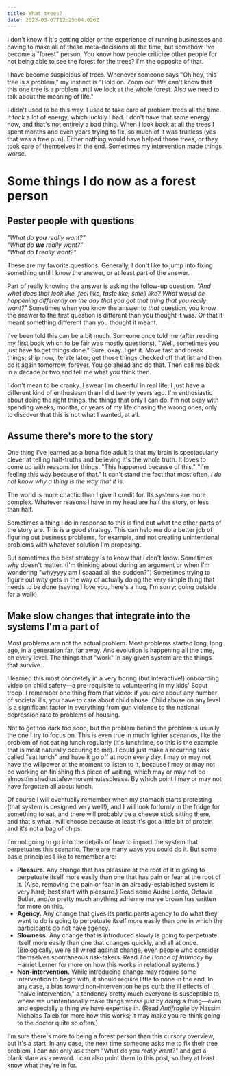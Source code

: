 ```yaml
---
title: What trees?
date: 2023-03-07T12:25:04.026Z
---
```


I don't know if it's getting older or the experience of running businesses and having to make all of these meta-decisions all the time, but somehow I've become a "forest" person. You know how people criticize other people for not being able to see the forest for the trees? I'm the opposite of that.

I have become suspicious of trees. Whenever someone says "Oh hey, this tree is a problem," my instinct is "Hold on. Zoom out. We can't know that this one tree is a problem until we look at the whole forest. Also we need to talk about the meaning of life."

I didn't used to be this way. I used to take care of problem trees all the time. It took a lot of energy, which luckily I had. I don't have that same energy now, and that's not entirely a bad thing. When I look back at all the trees I spent months and even years trying to fix, so much of it was fruitless (yes that was a tree pun). Either nothing would have helped those trees, or they took care of themselves in the end. Sometimes my intervention made things worse.

# Some things I do now as a forest person

## Pester people with questions

*"What do <strong>you</strong> really want?"<br />
"What do <strong>we</strong> really want?"<br />
"What do <strong>I</strong> really want?"*

These are my favorite questions. Generally, I don't like to jump into fixing something until I know the answer, or at least part of the answer.

Part of really knowing the answer is asking the follow-up question, *"And what does that look like, feel like, taste like, smell like? What would be happening differently on the day that you got that thing that you really want?"* Sometimes when you know the answer to *that* question, you know the answer to the first question is different than you thought it was. Or that it meant something different than you thought it meant.

I've been told this can be a bit much. Someone once told me (after reading [my first book](https://gatherthepeople.com) which to be fair was mostly questions), "Well, sometimes you just have to get things done." Sure, okay. I get it. Move fast and break things; ship now, iterate later; get those things checked off that list and then do it again tomorrow, forever. You go ahead and do that. Then call me back in a decade or two and tell me what you think then.

I don't mean to be cranky. I swear I'm cheerful in real life. I just have a different kind of enthusiasm than I did twenty years ago. I'm enthusiastic about doing the right things, the things that only I can do. I'm not okay with spending weeks, months, or years of my life chasing the wrong ones, only to discover that this is not what I wanted, at all.

## Assume there's more to the story

One thing I've learned as a bona fide adult is that my brain is spectacularly clever at telling half-truths and believing it's the whole truth. It loves to come up with reasons for things. "This happened because of this." "I'm feeling this way because of that." It can't stand the fact that most often, *I do not know why a thing is the way that it is*.

The world is more chaotic than I give it credit for. Its systems are more complex. Whatever reasons I have in my head are half the story, or less than half.

Sometimes a thing I do in response to this is find out what the other parts of the story are. This is a good strategy. This can help me do a better job of figuring out business problems, for example, and not creating unintentional problems with whatever solution I'm proposing.

But sometimes the best strategy is to know that I don't know. Sometimes *why* doesn't matter. (I'm thinking about during an argument or when I'm wondering "whyyyyy am I saaaad all the sudden?") Sometimes trying to figure out *why* gets in the way of actually doing the very simple thing that needs to be done (saying I love you, here's a hug, I'm sorry; going outside for a walk).

## Make slow changes that integrate into the systems I'm a part of

Most problems are not the actual problem. Most problems started long, long ago, in a generation far, far away. And evolution is happening all the time, on every level. The things that "work" in any given system are the things that survive.

I learned this most concretely in a very boring (but interactive!) onboarding video on child safety—a pre-requisite to volunteering in my kids' Scout troop. I remember one thing from that video: if you care about any number of societal ills, you have to care about child abuse. Child abuse on any level is a significant factor in everything from gun violence to the national depression rate to problems of housing.

Not to get too dark too soon, but the problem behind the problem is usually the one I try to focus on. This is even true in much lighter scenarios, like the problem of not eating lunch regularly (it's lunchtime, so this is the example that is most naturally occuring to me). I could just make a recurring task called "eat lunch" and have it go off at noon every day. I may or may not have the willpower at the moment to listen to it, because I may or may not be working on finishing this piece of writing, which may or may not be almostfinishedjustafewmoreminutesplease. By which point I may or may not have forgotten all about lunch.

Of course I will eventually remember when my stomach starts protesting (that system is designed very well!), and I will look forlornly in the fridge for something to eat, and there will probably be a cheese stick sitting there, and that's what I will choose because at least it's got a little bit of protein and it's not a bag of chips.

I'm not going to go into the details of how to impact the system that perpetuates this scenario. There are many ways you could do it. But some basic principles I like to remember are:

-   **Pleasure.** Any change that has pleasure at the root of it is going to perpetuate itself more easily than one that has pain or fear at the root of it. (Also, removing the pain or fear in an already-established system is very hard; best start with pleasure.) Read some Audre Lorde, Octavia Butler, and/or pretty much anything adrienne maree brown has written for more on this.
-   **Agency.** Any change that gives its participants agency to do what they want to do is going to perpetuate itself more easily than one in which the participants do not have agency.
-   **Slowness.** Any change that is introduced slowly is going to perpetuate itself more easily than one that changes quickly, and all at once. (Biologically, we're all wired against change, even people who consider themselves spontaneous risk-takers. Read *The Dance of Intimacy* by Harriet Lerner for more on how this works in relational systems.)
-   **Non-intervention.** While introducing change may require some intervention to begin with, it should require little to none in the end. In any case, a bias toward non-intervention helps curb the ill effects of "naive intervention," a tendency pretty much everyone is susceptible to, where we unintentionally make things worse just by doing a thing—even and especially a thing we have expertise in. (Read *Antifragile* by Nassim Nicholas Taleb for more how this works; it may make you re-think going to the doctor quite so often.)

I'm sure there's more to being a forest person than this cursory overview, but it's a start. In any case, the next time someone asks me to fix their tree problem, I can not only ask them "What do you *really* want?" and get a blank stare as a reward. I can also point them to this post, so they at least know what they're in for.